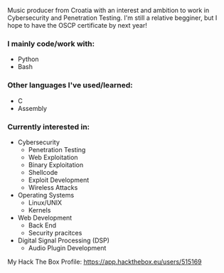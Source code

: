 Music producer from Croatia with an interest and ambition to work in Cybersecurity and Penetration Testing.
I'm still a relative begginer, but I hope to have the OSCP certificate by next year!

### I mainly code/work with:
  - Python 
  - Bash
  
### Other languages I've used/learned:
  - C
  - Assembly
  
### Currently interested in:
  - Cybersecurity
      - Penetration Testing
      - Web Exploitation 
      - Binary Exploitation
      - Shellcode
      - Exploit Development
      - Wireless Attacks
  - Operating Systems
      - Linux/UNIX
      - Kernels
  - Web Development
      - Back End
      - Security pracitces
  - Digital Signal Processing (DSP)
      - Audio Plugin Development
  
My Hack The Box Profile:
https://app.hackthebox.eu/users/515169
